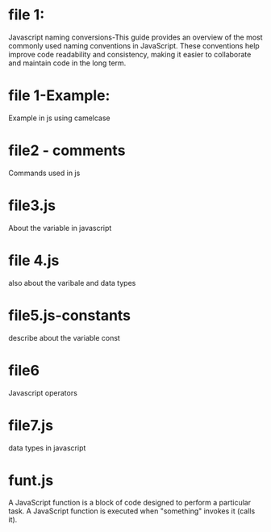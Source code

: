 # file 1:
Javascript naming conversions-This guide provides an overview of the most commonly used naming conventions in JavaScript. These conventions help improve code readability and consistency, making it easier to collaborate and maintain code in the long term.

# file 1-Example:
Example in js using camelcase 
# file2 - comments
Commands used in js
# file3.js
About the variable in javascript
# file 4.js 
also about the varibale and data types
# file5.js-constants
describe about the variable const
# file6
Javascript operators
# file7.js
data types in javascript
# funt.js
A JavaScript function is a block of code designed to perform a particular task.
A JavaScript function is executed when "something" invokes it (calls it).

